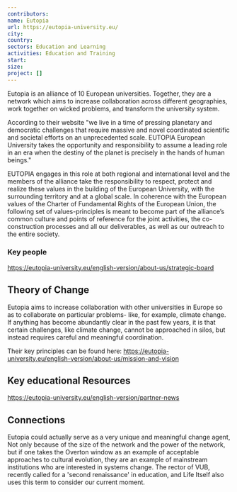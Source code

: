 ```yaml
---
contributors: 
name: Eutopia
url: https://eutopia-university.eu/
city: 
country: 
sectors: Education and Learning
activities: Education and Training
start: 
size: 
project: []
---
```



Eutopia is an alliance of 10 European universities. Together, they are a network which aims to increase collaboration across different geographies, work together on wicked problems, and transform the university system. 

According to their website "we live in a time of pressing planetary and democratic challenges that require massive and novel coordinated scientific and societal efforts on an unprecedented scale. EUTOPIA European University takes the opportunity and 
responsibility to assume a leading role in an era when the destiny of the planet is preci­sely in the hands of human beings." 

EUTOPIA engages in this role at both regional and international level and the members of the alliance take the responsibility to respect, protect and realize these values in the building of the European University, with the surrounding territory and at a global scale. In coherence with the European values of the Charter of Fundamental Rights of the European Union, the following set of values-principles is meant to become part of the alliance’s common culture and points of reference 
for the joint activities, the co-construction processes and all our deliverables, as well as our outreach to the entire society.

### Key people 

https://eutopia-university.eu/english-version/about-us/strategic-board

## Theory of Change 

Eutopia aims to increase collaboration with other universities in Europe so as to collaborate on particular problems- like, for example, climate change. If anything has become abundantly clear in the past few years, it is that certain challenges, like climate change, cannot be approached  in silos, but instead requires careful and meaningful coordination. 

Their key principles can be found here: https://eutopia-university.eu/english-version/about-us/mission-and-vision
## Key educational Resources 

https://eutopia-university.eu/english-version/partner-news

## Connections 

Eutopia could actually serve as a very unique and meaningful change agent, Not only because of the size of the network and the power of the network, but if one takes the Overton  window as an example of acceptable approaches to cultural evolution, they are an example of mainstream institutions who are interested in systems change. The rector of VUB, recently called for a 'second renaissance' in education, and Life Itself also uses this term to consider our current moment. 
